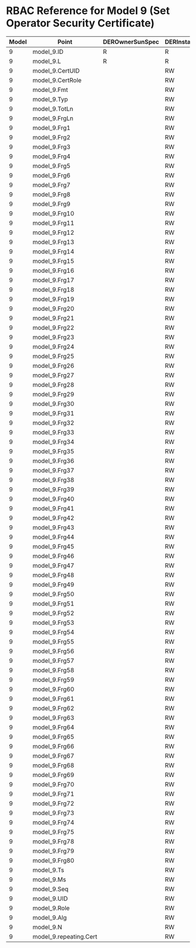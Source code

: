 # RBAC Reference for Model 9 (Set Operator Security Certificate)

| Model | Point | DEROwnerSunSpec | DERInstallerSunSpec | DERVendorSunSpec | ServiceProviderSunSpec | GridOperatorSunSpec |
|-------|-------|------------------|---------------------|------------------|------------------------|---------------------|
| 9 | model_9.ID | R | R | R | R | R |
| 9 | model_9.L | R | R | R | R | R |
| 9 | model_9.CertUID |  | RW | RW |  |  |
| 9 | model_9.CertRole |  | RW | RW |  |  |
| 9 | model_9.Fmt |  | RW | RW |  |  |
| 9 | model_9.Typ |  | RW | RW |  |  |
| 9 | model_9.TotLn |  | RW | RW |  |  |
| 9 | model_9.FrgLn |  | RW | RW |  |  |
| 9 | model_9.Frg1 |  | RW | RW |  |  |
| 9 | model_9.Frg2 |  | RW | RW |  |  |
| 9 | model_9.Frg3 |  | RW | RW |  |  |
| 9 | model_9.Frg4 |  | RW | RW |  |  |
| 9 | model_9.Frg5 |  | RW | RW |  |  |
| 9 | model_9.Frg6 |  | RW | RW |  |  |
| 9 | model_9.Frg7 |  | RW | RW |  |  |
| 9 | model_9.Frg8 |  | RW | RW |  |  |
| 9 | model_9.Frg9 |  | RW | RW |  |  |
| 9 | model_9.Frg10 |  | RW | RW |  |  |
| 9 | model_9.Frg11 |  | RW | RW |  |  |
| 9 | model_9.Frg12 |  | RW | RW |  |  |
| 9 | model_9.Frg13 |  | RW | RW |  |  |
| 9 | model_9.Frg14 |  | RW | RW |  |  |
| 9 | model_9.Frg15 |  | RW | RW |  |  |
| 9 | model_9.Frg16 |  | RW | RW |  |  |
| 9 | model_9.Frg17 |  | RW | RW |  |  |
| 9 | model_9.Frg18 |  | RW | RW |  |  |
| 9 | model_9.Frg19 |  | RW | RW |  |  |
| 9 | model_9.Frg20 |  | RW | RW |  |  |
| 9 | model_9.Frg21 |  | RW | RW |  |  |
| 9 | model_9.Frg22 |  | RW | RW |  |  |
| 9 | model_9.Frg23 |  | RW | RW |  |  |
| 9 | model_9.Frg24 |  | RW | RW |  |  |
| 9 | model_9.Frg25 |  | RW | RW |  |  |
| 9 | model_9.Frg26 |  | RW | RW |  |  |
| 9 | model_9.Frg27 |  | RW | RW |  |  |
| 9 | model_9.Frg28 |  | RW | RW |  |  |
| 9 | model_9.Frg29 |  | RW | RW |  |  |
| 9 | model_9.Frg30 |  | RW | RW |  |  |
| 9 | model_9.Frg31 |  | RW | RW |  |  |
| 9 | model_9.Frg32 |  | RW | RW |  |  |
| 9 | model_9.Frg33 |  | RW | RW |  |  |
| 9 | model_9.Frg34 |  | RW | RW |  |  |
| 9 | model_9.Frg35 |  | RW | RW |  |  |
| 9 | model_9.Frg36 |  | RW | RW |  |  |
| 9 | model_9.Frg37 |  | RW | RW |  |  |
| 9 | model_9.Frg38 |  | RW | RW |  |  |
| 9 | model_9.Frg39 |  | RW | RW |  |  |
| 9 | model_9.Frg40 |  | RW | RW |  |  |
| 9 | model_9.Frg41 |  | RW | RW |  |  |
| 9 | model_9.Frg42 |  | RW | RW |  |  |
| 9 | model_9.Frg43 |  | RW | RW |  |  |
| 9 | model_9.Frg44 |  | RW | RW |  |  |
| 9 | model_9.Frg45 |  | RW | RW |  |  |
| 9 | model_9.Frg46 |  | RW | RW |  |  |
| 9 | model_9.Frg47 |  | RW | RW |  |  |
| 9 | model_9.Frg48 |  | RW | RW |  |  |
| 9 | model_9.Frg49 |  | RW | RW |  |  |
| 9 | model_9.Frg50 |  | RW | RW |  |  |
| 9 | model_9.Frg51 |  | RW | RW |  |  |
| 9 | model_9.Frg52 |  | RW | RW |  |  |
| 9 | model_9.Frg53 |  | RW | RW |  |  |
| 9 | model_9.Frg54 |  | RW | RW |  |  |
| 9 | model_9.Frg55 |  | RW | RW |  |  |
| 9 | model_9.Frg56 |  | RW | RW |  |  |
| 9 | model_9.Frg57 |  | RW | RW |  |  |
| 9 | model_9.Frg58 |  | RW | RW |  |  |
| 9 | model_9.Frg59 |  | RW | RW |  |  |
| 9 | model_9.Frg60 |  | RW | RW |  |  |
| 9 | model_9.Frg61 |  | RW | RW |  |  |
| 9 | model_9.Frg62 |  | RW | RW |  |  |
| 9 | model_9.Frg63 |  | RW | RW |  |  |
| 9 | model_9.Frg64 |  | RW | RW |  |  |
| 9 | model_9.Frg65 |  | RW | RW |  |  |
| 9 | model_9.Frg66 |  | RW | RW |  |  |
| 9 | model_9.Frg67 |  | RW | RW |  |  |
| 9 | model_9.Frg68 |  | RW | RW |  |  |
| 9 | model_9.Frg69 |  | RW | RW |  |  |
| 9 | model_9.Frg70 |  | RW | RW |  |  |
| 9 | model_9.Frg71 |  | RW | RW |  |  |
| 9 | model_9.Frg72 |  | RW | RW |  |  |
| 9 | model_9.Frg73 |  | RW | RW |  |  |
| 9 | model_9.Frg74 |  | RW | RW |  |  |
| 9 | model_9.Frg75 |  | RW | RW |  |  |
| 9 | model_9.Frg78 |  | RW | RW |  |  |
| 9 | model_9.Frg79 |  | RW | RW |  |  |
| 9 | model_9.Frg80 |  | RW | RW |  |  |
| 9 | model_9.Ts |  | RW | RW |  |  |
| 9 | model_9.Ms |  | RW | RW |  |  |
| 9 | model_9.Seq |  | RW | RW |  |  |
| 9 | model_9.UID |  | RW | RW |  |  |
| 9 | model_9.Role |  | RW | RW |  |  |
| 9 | model_9.Alg |  | RW | RW |  |  |
| 9 | model_9.N |  | RW | RW |  |  |
| 9 | model_9.repeating.Cert |  | RW | RW |  |  |
